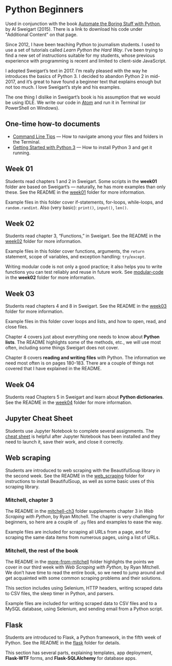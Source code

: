 # Python Beginners

Used in conjunction with the book [Automate the Boring Stuff with Python](http://automatetheboringstuff.com/), by Al Sweigart (2015). There is a link to download his code under "Additional Content" on that page.

Since 2012, I have been teaching Python to journalism students. I used to use a set of tutorials called *Learn Python the Hard Way*. I’ve been trying to find a new set of instructions suitable for my students, whose previous experience with programming is recent and limited to client-side JavaScript.

I adopted Sweigart’s text in 2017. I’m really pleased with the way he introduces the basics of Python 3. I decided to abandon Python 2 in mid-2017, and it’s great to have found a beginner text that explains enough but not too much. I love Sweigart’s style and his examples.

The one thing I dislike in Sweigart’s book is his assumption that we would be using IDLE. We write our code in [Atom](https://atom.io/) and run it in Terminal (or PowerShell on Windows).

## One-time how-to documents

* [Command Line Tips](http://bit.ly/mm-commandline) &mdash; How to navigate among your files and folders in the Terminal.
* [Getting Started with Python 3](http://bit.ly/py3-quick-install) &mdash; How to install Python 3 and get it running.

## Week 01

Students read chapters 1 and 2 in Sweigart. Some scripts in the **week01** folder are based on Sweigart’s &mdash; naturally, he has more examples than only these. See the README in the [week01](week01) folder for more information.

Example files in this folder cover if-statements, for-loops, while-loops, and `random.randint`. Also (very basic): `print()`, `input()`, `len()`.

## Week 02

Students read chapter 3, “Functions,” in Sweigart. See the README in the [week02](week02) folder for more information.

Example files in this folder cover functions, arguments, the `return` statement, scope of variables, and exception handling: `try`/`except`.

Writing modular code is not only a good practice; it also helps you to write functions you can test reliably and reuse in future work. See [modular-code](week02/modular-code) in the **week02** folder for more information.

## Week 03

Students read chapters 4 and 8 in Sweigart. See the README in the [week03](week03) folder for more information.

Example files in this folder cover loops and lists, and how to open, read, and close files.

Chapter 4 covers just about everything one needs to know about **Python lists**. The README highlights some of the methods, etc., we will use most often, including some things Sweigart does not cover.

Chapter 8 covers **reading and writing files** with Python. The information we need most often is on pages 180-183. There are a couple of things not covered that I have explained in the README.

## Week 04

Students read Chapters 5 in Sweigart and learn about **Python dictionaries**. See the README in the [week04](week04) folder for more information.

## Jupyter Cheat Sheet

Students use Jupyter Notebook to complete several assignments. The [cheat sheet](jupyter_cheat_sheet) is helpful after Jupyter Notebook has been installed and they need to launch it, save their work, and close it correctly.

## Web scraping

Students are introduced to web scraping with the BeautifulSoup library in the second week. See the README in the [web_scraping](web_scraping) folder for instructions to install BeautifulSoup, as well as some basic uses of this scraping library.

### Mitchell, chapter 3

The README in the [mitchell-ch3](web_scraping/mitchell-ch3) folder supplements chapter 3 in *Web Scraping with Python*, by Ryan Mitchell. The chapter is very challenging for beginners, so here are a couple of `.py` files and examples to ease the way.

Example files are included for scraping all URLs from a page, and for scraping the same data items from numerous pages, using a list of URLs.

### Mitchell, the rest of the book

The README in the [more-from-mitchell](web_scraping/more-from-mitchell) folder highlights the points we cover in our third week with *Web Scraping with Python*, by Ryan Mitchell. We don’t have time to read the entire book, so we need to jump around and get acquainted with some common scraping problems and their solutions.

This section includes using Selenium, HTTP headers, writing scraped data to CSV files, the sleep timer in Python, and parsers.

Example files are included for writing scraped data to CSV files and to a MySQL database, using Selenium, and sending email from a Python script.

## Flask

Students are introduced to Flask, a Python framework, in the fifth week of Python. See the README in the [flask](flask) folder for details.

This section has several parts, explaining templates, app deployment, **Flask-WTF** forms, and **Flask-SQLAlchemy** for database apps.
